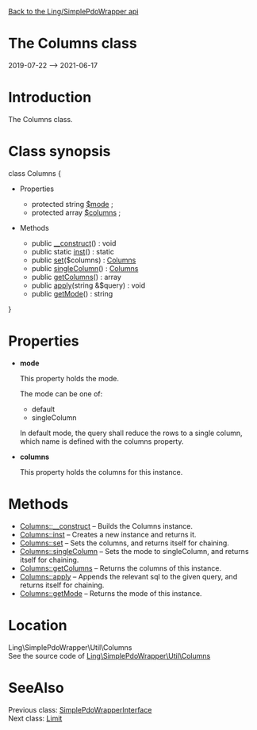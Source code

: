 [Back to the Ling/SimplePdoWrapper api](https://github.com/lingtalfi/SimplePdoWrapper/blob/master/doc/api/Ling/SimplePdoWrapper.md)



The Columns class
================
2019-07-22 --> 2021-06-17






Introduction
============

The Columns class.



Class synopsis
==============


class <span class="pl-k">Columns</span>  {

- Properties
    - protected string [$mode](#property-mode) ;
    - protected array [$columns](#property-columns) ;

- Methods
    - public [__construct](https://github.com/lingtalfi/SimplePdoWrapper/blob/master/doc/api/Ling/SimplePdoWrapper/Util/Columns/__construct.md)() : void
    - public static [inst](https://github.com/lingtalfi/SimplePdoWrapper/blob/master/doc/api/Ling/SimplePdoWrapper/Util/Columns/inst.md)() : static
    - public [set](https://github.com/lingtalfi/SimplePdoWrapper/blob/master/doc/api/Ling/SimplePdoWrapper/Util/Columns/set.md)($columns) : [Columns](https://github.com/lingtalfi/SimplePdoWrapper/blob/master/doc/api/Ling/SimplePdoWrapper/Util/Columns.md)
    - public [singleColumn](https://github.com/lingtalfi/SimplePdoWrapper/blob/master/doc/api/Ling/SimplePdoWrapper/Util/Columns/singleColumn.md)() : [Columns](https://github.com/lingtalfi/SimplePdoWrapper/blob/master/doc/api/Ling/SimplePdoWrapper/Util/Columns.md)
    - public [getColumns](https://github.com/lingtalfi/SimplePdoWrapper/blob/master/doc/api/Ling/SimplePdoWrapper/Util/Columns/getColumns.md)() : array
    - public [apply](https://github.com/lingtalfi/SimplePdoWrapper/blob/master/doc/api/Ling/SimplePdoWrapper/Util/Columns/apply.md)(string &$query) : void
    - public [getMode](https://github.com/lingtalfi/SimplePdoWrapper/blob/master/doc/api/Ling/SimplePdoWrapper/Util/Columns/getMode.md)() : string

}




Properties
=============

- <span id="property-mode"><b>mode</b></span>

    This property holds the mode.
    
    The mode can be one of:
    - default
    - singleColumn
    
    
    In default mode, the query shall reduce the rows to a single column, which name is defined
    with the columns property.
    
    

- <span id="property-columns"><b>columns</b></span>

    This property holds the columns for this instance.
    
    



Methods
==============

- [Columns::__construct](https://github.com/lingtalfi/SimplePdoWrapper/blob/master/doc/api/Ling/SimplePdoWrapper/Util/Columns/__construct.md) &ndash; Builds the Columns instance.
- [Columns::inst](https://github.com/lingtalfi/SimplePdoWrapper/blob/master/doc/api/Ling/SimplePdoWrapper/Util/Columns/inst.md) &ndash; Creates a new instance and returns it.
- [Columns::set](https://github.com/lingtalfi/SimplePdoWrapper/blob/master/doc/api/Ling/SimplePdoWrapper/Util/Columns/set.md) &ndash; Sets the columns, and returns itself for chaining.
- [Columns::singleColumn](https://github.com/lingtalfi/SimplePdoWrapper/blob/master/doc/api/Ling/SimplePdoWrapper/Util/Columns/singleColumn.md) &ndash; Sets the mode to singleColumn, and returns itself for chaining.
- [Columns::getColumns](https://github.com/lingtalfi/SimplePdoWrapper/blob/master/doc/api/Ling/SimplePdoWrapper/Util/Columns/getColumns.md) &ndash; Returns the columns of this instance.
- [Columns::apply](https://github.com/lingtalfi/SimplePdoWrapper/blob/master/doc/api/Ling/SimplePdoWrapper/Util/Columns/apply.md) &ndash; Appends the relevant sql to the given query, and returns itself for chaining.
- [Columns::getMode](https://github.com/lingtalfi/SimplePdoWrapper/blob/master/doc/api/Ling/SimplePdoWrapper/Util/Columns/getMode.md) &ndash; Returns the mode of this instance.





Location
=============
Ling\SimplePdoWrapper\Util\Columns<br>
See the source code of [Ling\SimplePdoWrapper\Util\Columns](https://github.com/lingtalfi/SimplePdoWrapper/blob/master/Util/Columns.php)



SeeAlso
==============
Previous class: [SimplePdoWrapperInterface](https://github.com/lingtalfi/SimplePdoWrapper/blob/master/doc/api/Ling/SimplePdoWrapper/SimplePdoWrapperInterface.md)<br>Next class: [Limit](https://github.com/lingtalfi/SimplePdoWrapper/blob/master/doc/api/Ling/SimplePdoWrapper/Util/Limit.md)<br>
